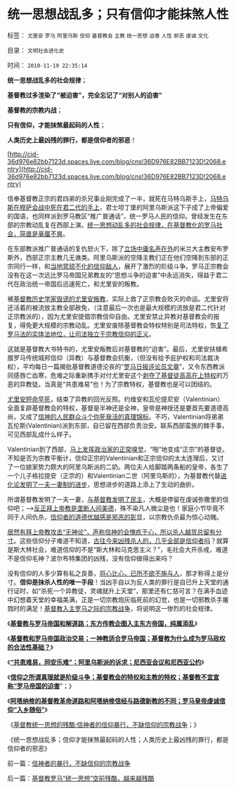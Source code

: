 # 统一思想战乱多；只有信仰才能抹煞人性

标签： `尤里安` `罗马` `阿里乌斯` `信仰` `基督教会` `主教` `统一思想` `迫害` `人性` `邪恶` `虔诚` `文化` 

目录： `文明社会进化史`

时间： `2010-11-19 22:35:14`

**统一思想战乱多的社会规律**；

**基督教过多渲染了“被迫害”，完全忘记了“对别人的迫害”**

**基督教的宗教内战**；

**只有信仰，才能抹煞最起码的人性**；

**人类历史上最凶残的罪行，都是信仰者的邪恶**！

[http://cid-36d976e82bb7123d.spaces.live.com/blog/cns!36D976E82BB7123D!2068.entry](http://cid-36d976e82bb7123d.spaces.live.com/blog/cns!36D976E82BB7123D!2068.entry)

信奉基督教正宗的君四弟的杀兄事业刚完成了一半，就死在马特乌斯手上，[马特乌斯在穆萨会战中死在君二代的手上](../../../2010/11/8/穆萨会战，传统的反击，枪杆子里出信仰.md)，君士坦丁堡的阿里乌斯派这下子成了上帝偏爱的国语，也同样派到罗马教区“推广普通话”，统一罗马人民的信仰。曾经发生在东部的宗教动乱复在西部上演。[统一思想动乱多的社会规律，在基督教化的罗马社会，简直是毫厘不爽](../../../2010/6/21/人权普世的个体价值观是善恶的唯一标准.md)。

在东部教派推广普通话的复仇怒火下，除了[立场中庸名声在外](../../../2010/1/13/中庸者不可能是民主人.md)的米兰大主教安布罗斯外，西部正宗主教几无谯类。阿里乌斯派的空降主教们正在他们空降到东部的正宗同行一样，和[当地冥顽不化的信仰敌人](http://hi.baidu.com/darthchn/blog/item/7b542e0be41edc1095ca6ba6.html)，展开了激烈的阶级斗争。罗马正宗教会没有在这一次远比罗马帝国兄弟教友的“思想斗争的迫害”中永远消失，得益于君二代在政治统一帝国后迅速死亡，和尤里安的叛教。

被[基督教历史学家毁谤的尤里安叛教](../../../2010/11/9/尤里安背叛基督教的政治意义.md)，实际上救了正宗教会败灭的命运。尤里安将还活着的被流放主教全部赦免，（注意最后一次也是最大规模的流放是君二代针对正宗教派的），因为尤里安提倡宗教信仰自由。尤里安禁止异教对基督教会的报复，得免更大规模的宗教动乱。尤里安废除基督教会特权特别是司法特权，恢[复了罗马法的实体法地位，让司法独立于宗教信仰的正义](../../../2010/11/9/伟大的“叛徒”：疑罪从无，政教分离.md)。

这就是基督教大书特书的，尤里安叛教后对基督教的“迫害”。最后，尤里安扶植希腊罗马传统城邦信仰（异教）与基督教会抗衡，（但没有给予庇护权和司法裁决权），平均每日一篇揭批基督教道德沦丧的“[罗马日报评论员文章](../../../2009/6/21/舆论诱导推广科学的发展观.md)”，又令东西教派同感唇亡齿寒，危难之际重新携手对付尤里安这个[剥夺了基督徒高高在上特权](../../../2010/10/20/普世价值观令欧美基督教“政教合一”世风不古.md)的万恶的异教徒。当真是“共患难易”也！为了宗教特权，基督教也是可以团结的。

[尤里安短命早死](../../../2010/9/10/罗马，波斯，拜占庭“吃饱了撑着”的战争.md)，结束了异教的回光反照。约维安和瓦伦提尼安（Valentinian）全面复辟基督教会的特权，基督是半神还是全神，皇帝是神授还是要首先要道德高尚，又成了[信神的人民群众斗个你死我活的真理锦标](../../../2009/7/15/为何要无限激化人民内部矛盾.md)。不巧，Valentinian将弟弟瓦伦斯(Valentinian)派到东部，自已留在西部负责治安。联系西部蛮族的棘手事，可见西部乱成什么样子。

Valentinian到了西部，[马上发挥政治家的正常嗅觉](../../../2010/6/30/人权是民主的最基础因素和政治挂帅.md)，“啪”地变成“正宗”的基督徒。不知是否为宗教平衡计，信仰正宗的Valentinian和正宗信仰的太太连理后，又讨了一位娘家势力颇大的阿里乌斯派的二奶。两位夫人给脚踏两条船的皇帝，各生了一个儿子格拉提安（正宗的）和Valentinian二世（阿里乌斯的），为基督教代替[进化论发明了一夫一妻制的进步](../../../2009/11/4/进化论预计的外星生命性式和性别，仅仅是预言吗.md)，思想进步的道路上添上了生动的曲折。

所谓基督教发明了一夫一妻，[与基督教发明了民主](../../../2010/8/4/基督教为神化皇帝而成罗马国教.md)，大概是停留在虔诚弥撒里的信仰吧；——>[反正拜上帝教是垄断人间美德](../../../2010/10/10/基督教与“拜上帝教”的根本区别.md)，殊不染凡人微尘是也！家庭小节毕竟不同于人间仇杀，[信仰者的道德优越感是邪恶的彰](../../../2010/3/16/部分世界古代史是今天的国家机密.md)显，以宗教仇杀最为惊心动魄。

[居然有拜上帝教攻击“无神论”，声称信神的会愧疚于心，所以杀人越货总留有分寸](../../../2010/11/1/人类社会合作的基础是无神论，人与人合作的契约与神无关！.md)。这些信仰分子难道不知道，[古往今来凶残杀人的，几乎全部是信仰者吗](../../../2008/6/3/道德啊，世间邪恶，均以汝为名！.md)？就算是斯大林社会，难道信仰的不是“斯大林和马克思主义？”，毛社会大开杀戒，难道不是信仰毛神？波尔布特集团的凶残，没有信仰做得出来吗？

没有信仰的人多少算有私之良善，[将心比心，已所不欲不施与人](../../../2009/6/19/“已所不欲，勿施于人”就是普世的价值观.md)，那才称得上是分寸。**信仰是抹杀人性的唯一手段**！当凶手自以为反人类的罪行是自已升上天堂的通行证时，如“杀死一个异教徒，灵魂就升上天堂”，那里还有仁慈可言？在满手血迹中幻想着天堂的幸福美满，正是一切宗教炮灰临死前的幻觉，也是一切邪教杀手屠戮时的满足！[基督教入主罗马之际的宗教战争](../../../2010/11/10/罗马崩溃是基督教入主的代价.md)，将说明这一惨烈的社会规律。

《[**基督教与罗马帝国和解道路；东方传教企图入主东方帝国，纯属添乱**](../../../2010/11/17/基督教与罗马帝国和解道路.md)》

《[**基督教和罗马帝国政治交易；一神教适合罗马帝国；基督教为什么成为罗马政权的合法性基础？**](../../../2010/11/17/为什么一神教罗马帝国才流行？.md)》

《[**“共患难易，同安乐难”；阿里乌斯派的诉求；尼西亚会议和尼西亚公约**](../../../2010/11/18/基督教“共患难易，同安乐难”和尼西亚信经和正宗.md)》

《[**信仰之所谓真理就是阶级斗争；基督教会的特权和主教的特权；基督教不宜宣称“罗马帝国的迫害**](../../../2010/11/18/基督教的真理和内战，教会的特权.md)”；》

《[**阿塔纳修的基督教革命道路和阿塔纳修信经与路德新教的不同；罗马皇帝虔诚信仰“入乡随俗”**](../../../2010/11/18/基督教空降权威和阿塔纳修信经和路德新教.md)》

《[基督教统一思想的残酷;信神者的信仰暴行，不缺信仰的宗教战争](../../../2010/11/19/信神者的暴行，不缺信仰的宗教战争.md)；》

《统一思想战乱多；信仰才能抹煞最起码的人性；人类历史上最凶残的罪行，都是信仰者的邪恶》



前一篇：[信神者的暴行，不缺信仰的宗教战争](../../../2010/11/19/信神者的暴行，不缺信仰的宗教战争.md)

后一篇：[基督教罗马“统一思想”空前残酷，越来越残酷](../../../2010/11/19/基督教罗马“统一思想”空前残酷，越来越残酷.md)